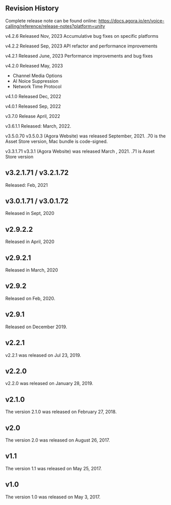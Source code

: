 ## Revision History

Complete release note can be found online:
https://docs.agora.io/en/voice-calling/reference/release-notes?platform=unity

v4.2.6
Released Nov, 2023
Accumulative bug fixes on specific platforms

v4.2.2
Released Sep, 2023
API refactor and performance improvements

v4.2.1
Released June, 2023
Performance improvements and bug fixes

v4.2.0
Released May, 2023
* Channel Media Options
* AI Noice Suppression
* Network Time Protocol

v4.1.0
Released Dec, 2022

v4.0.1
Released Sep, 2022


v3.7.0
Release April, 2022

v3.6.1.1
Released: March, 2022.

v3.5.0.70
v3.5.0.3 (Agora Website) was released September, 2021.
.70 is the Asset Store version, Mac bundle is code-signed.

v3.3.1.71
v3.3.1 (Agora Website) was released March , 2021.
.71 is Asset Store version

## v3.2.1.71 / v3.2.1.72
Released: Feb, 2021

## v3.0.1.71 / v3.0.1.72
Released in Sept, 2020

## v2.9.2.2
Released in April, 2020

## v2.9.2.1
Released in March, 2020

## v2.9.2
Released on Feb, 2020.

## v2.9.1
Released on December 2019.

## v2.2.1

v2.2.1 was released on Jul 23, 2019.


## v2.2.0

v2.2.0 was released on January 28, 2019.

## v2.1.0

The version 2.1.0 was released on February 27, 2018. 

## v2.0

The version 2.0 was released on August 26, 2017. 

## v1.1

The version 1.1 was released on May 25, 2017.

## v1.0

The version 1.0 was released on May 3, 2017.

